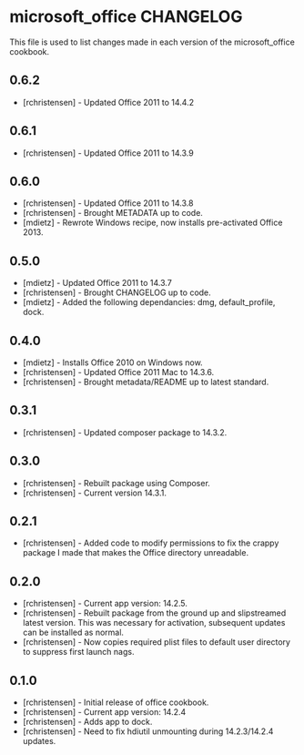 microsoft_office CHANGELOG
==========================

This file is used to list changes made in each version of the microsoft_office cookbook.

0.6.2
-----
- [rchristensen] - Updated Office 2011 to 14.4.2

0.6.1
-----
- [rchristensen] - Updated Office 2011 to 14.3.9

0.6.0
-----
- [rchristensen] - Updated Office 2011 to 14.3.8
- [rchristensen] - Brought METADATA up to code.
- [mdietz] - Rewrote Windows recipe, now installs pre-activated Office 2013.

0.5.0
-----
- [mdietz] - Updated Office 2011 to 14.3.7
- [rchristensen] - Brought CHANGELOG up to code.
- [mdietz] - Added the following dependancies: dmg, default_profile, dock.

0.4.0
-----
- [mdietz] - Installs Office 2010 on Windows now.
- [rchristensen] - Updated Office 2011 Mac to 14.3.6.
- [rchristensen] - Brought metadata/README up to latest standard.

0.3.1
-----
- [rchristensen] - Updated composer package to 14.3.2.

0.3.0
-----
- [rchristensen] - Rebuilt package using Composer.
- [rchristensen] - Current version 14.3.1.

0.2.1
-----
- [rchristensen] - Added code to modify permissions to fix the crappy package I made that makes the Office directory unreadable.

0.2.0
-----
- [rchristensen] - Current app version: 14.2.5.
- [rchristensen] - Rebuilt package from the ground up and slipstreamed latest version.  This was necessary for activation, subsequent updates can be installed as normal. 
- [rchristensen] - Now copies required plist files to default user directory to suppress first launch nags.

0.1.0
-----
- [rchristensen] - Initial release of office cookbook.
- [rchristensen] - Current app version: 14.2.4
- [rchristensen] - Adds app to dock.
- [rchristensen] - Need to fix hdiutil unmounting during 14.2.3/14.2.4 updates.